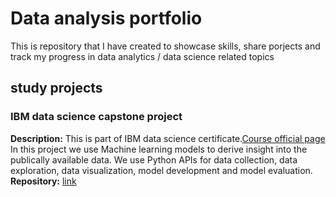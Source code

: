 # Data analysis portfolio
This is repository that I have created to showcase skills, share porjects and track my progress in data analytics / data science related topics
## study projects
### IBM data science capstone project
**Description:** This is part of IBM data science certificate.[Course official page](https://www.coursera.org/learn/applied-data-science-capstone/home/info)
<br>In this project we use Machine learning models to derive insight into the publically available data. We use Python APIs for data collection, data exploration, data visualization, model development and model evaluation.
<br>
**Repository:** [link](https://github.com/harshalingala/datascience_capstone_project)
